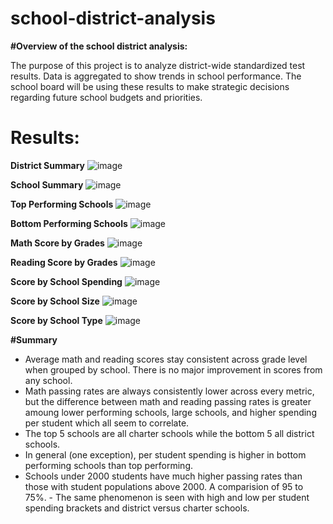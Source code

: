 # school-district-analysis

**#Overview of the school district analysis:**

The purpose of this project is to analyze district-wide standardized test results. Data is aggregated to show trends in school performance. The school board will be using these results to make strategic decisions regarding future school budgets and priorities.

# Results:

**District Summary**
![image](https://user-images.githubusercontent.com/96051648/152667420-4cc130b5-b6f8-47d4-93d3-181921400396.png)

**School Summary**
![image](https://user-images.githubusercontent.com/96051648/152667404-0276eefe-624e-433d-a98e-13adccd57d5e.png)

**Top Performing Schools**
![image](https://user-images.githubusercontent.com/96051648/152667385-e739b594-4952-42a2-a6fc-1b19c91b904b.png)

**Bottom Performing Schools**
![image](https://user-images.githubusercontent.com/96051648/152667376-ec00730a-c943-4495-81fa-d078565d24ef.png)

**Math Score by Grades**
![image](https://user-images.githubusercontent.com/96051648/152667350-313ace6c-7062-4959-8311-96fddb99e226.png)

**Reading Score by Grades**
![image](https://user-images.githubusercontent.com/96051648/152667345-8d50e4f0-604c-40e1-9a03-09d3ec2a8a2a.png)

**Score by School Spending**
![image](https://user-images.githubusercontent.com/96051648/152667328-72a43f2a-e979-4fbd-ba1e-0f39bc2a557a.png)

**Score by School Size**
![image](https://user-images.githubusercontent.com/96051648/152667313-eaad4584-e810-4a09-9856-464cc3980837.png)

**Score by School Type**
![image](https://user-images.githubusercontent.com/96051648/152667260-5685e305-38a9-4f25-ae70-89a919f4287b.png)


**#Summary**
 - Average math and reading scores stay consistent across grade level when grouped by school. There is no major improvement in scores from any school.
- Math passing rates are always consistently lower across every metric, but the difference between math and reading passing rates is greater amoung lower performing schools, large schools, and higher spending per student which all seem to correlate.
- The top 5 schools are all charter schools while the bottom 5 all district schools.
- In general (one exception), per student spending is higher in bottom performing schools than top performing.
- Schools under 2000 students have much higher passing rates than those with student populations above 2000. A comparision of 95 to 75%. - The same phenomenon is seen with high and low per student spending brackets and district versus charter schools.
